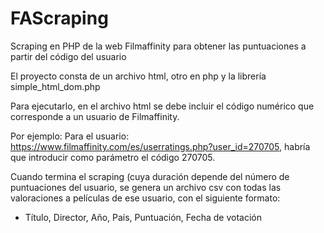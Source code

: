 # FAScraping
Scraping en PHP de la web Filmaffinity para obtener las puntuaciones a partir del código del usuario

El proyecto consta de un archivo html, otro en php y la librería simple_html_dom.php

Para ejecutarlo, en el archivo html se debe incluir el código numérico que corresponde a un usuario de Filmaffinity.

Por ejemplo:
  Para el usuario: https://www.filmaffinity.com/es/userratings.php?user_id=270705, 
  habría que introducir como parámetro el código 270705.
  
Cuando termina el scraping (cuya duración depende del número de puntuaciones del usuario, se genera un archivo csv 
con todas las valoraciones a películas de ese usuario, con el siguiente formato:
  - Título, Director, Año, País, Puntuación, Fecha de votación
